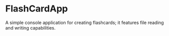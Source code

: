 # FlashCardApp

A simple console application for creating flashcards; it features file reading and writing capabilities.
